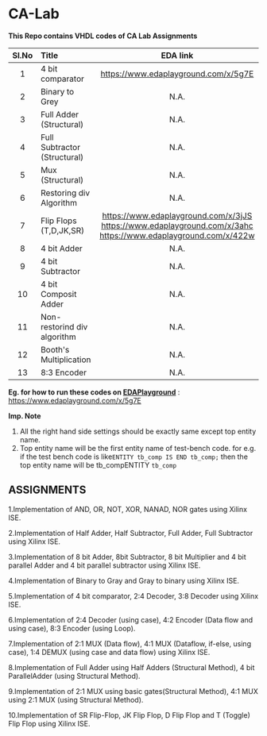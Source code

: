 # CA-Lab
__This Repo contains VHDL codes of CA Lab Assignments__

|Sl.No        | Title        |  EDA link| 
| :-------------: |:-------------|:-----:|
|1|4 bit comparator|https://www.edaplayground.com/x/5g7E|
|2|Binary to Grey|N.A.|
|3|Full Adder (Structural)|N.A.|
|4|Full Subtractor (Structural)|N.A.|
|5|Mux (Structural)|N.A.|
|6|Restoring div Algorithm|N.A.|
|7|Flip Flops (T,D,JK,SR)|https://www.edaplayground.com/x/3jJS <br> https://www.edaplayground.com/x/3ahc <br> https://www.edaplayground.com/x/422w
|8|4 bit Adder|N.A.|
|9|4 bit Subtractor|N.A.|
|10|4 bit Composit Adder|N.A.|
|11|Non-restorind div algorithm|N.A.|
|12|Booth's Multiplication|N.A.|
|13|8:3 Encoder|N.A.|





**Eg. for how to run these codes on [EDAPlayground](https://www.edaplayground.com)** : https://www.edaplayground.com/x/5g7E


**Imp. Note**
1. All the right hand side settings should be exactly same except top entity name.
2. Top entity name will be the first entity name of test-bench code. for e.g. if the test bench code is like`ENTITY tb_comp IS
END tb_comp;`
then the top entity name will be tb_compENTITY `tb_comp`

**ASSIGNMENTS**
---


1.Implementation of AND, OR, NOT, XOR, NANAD, NOR gates using Xilinx ISE.

2.Implementation of Half Adder, Half Subtractor, Full Adder, Full Subtractor using Xilinx ISE.

3.Implementation of 8 bit Adder, 8bit Subtractor, 8 bit Multiplier and 4 bit parallel Adder and 4 bit parallel subtractor using Xilinx ISE.

4.Implementation of Binary to Gray and Gray to binary using Xilinx ISE.

5.Implementation of 4 bit comparator, 2:4 Decoder, 3:8 Decoder using Xilinx ISE.

6.Implementation of 2:4 Decoder (using case), 4:2 Encoder (Data flow and using case), 8:3 Encoder (using Loop).

7.Implementation of 2:1 MUX (Data flow), 4:1 MUX (Dataflow, if-else, using case), 1:4 DEMUX (using case and data flow) using Xilinx ISE.

8.Implementation of Full Adder using Half Adders (Structural Method), 4 bit ParallelAdder (using Structural Method).

9.Implementation of 2:1 MUX using basic gates(Structural Method), 4:1 MUX using 2:1 MUX (using Structural Method).

10.Implementation of SR Flip-Flop, JK Flip Flop, D Flip Flop and T (Toggle) Flip Flop using Xilinx ISE.
